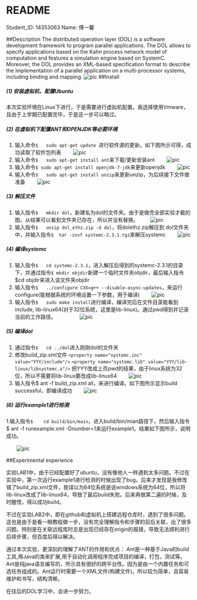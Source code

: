 # README
Student_ID: 14353063
Name: 傅一馨

##Description
The distributed operation layer (DOL) is a software development framework to program parallel applications. The DOL allows to specify applications based on the Kahn process network model of computation and features a simulation engine based on SystemC. Moreover, the DOL provides an XML-based specification format to describe the implementation of a parallel application on a multi-processor systems, including binding and mapping.
![pic](http://ww4.sinaimg.cn/large/0067oVAPgw1f8hk54y8mbj30rz0fcjub.jpg)
##Install
##### (1) 安装虚拟机，配置Ubuntu
 本次实验环境在Linux下进行，于是需要进行虚拟机配置。我选择使用Vmware，且由于上学期已配置完毕，于是这一步可以略过。
##### (2) 在虚拟机下配置ANT和OPENJDK等必要环境
1. 输入命令`$	sudo apt-get update `进行软件源的更新。如下图所示可得，成功读取了软件包列表
　　![pic](http://ww3.sinaimg.cn/large/0067oVAPgw1f8hl4wkqs6j30fy05had2.jpg)
2. 输入命令`$	sudo apt-get install ant`来下载/更新安装ant
　　![pic](http://ww2.sinaimg.cn/large/0067oVAPgw1f8hl6i2ehuj30g703j75h.jpg)
3. 输入命令`$ sudo apt-get install openjdk-7-jdk`来更新openjdk
　　![pic](http://ww2.sinaimg.cn/large/0067oVAPgw1f8hl6xciiyj30ge03j75p.jpg)
4. 输入命令`$	sudo apt-get install unzip`来更新unzip，为后续接下文件做准备
　　![pic](http://ww3.sinaimg.cn/large/0067oVAPgw1f8hla9jun3j30gf03mmyf.jpg)
##### (3) 解压文件
1. 输入指令`$	mkdir dol`，新建名为dol的文件夹。由于是做完全部实验才截的图，从结果可以看到文件夹已存在，所以并没有替换。
　　![pic](http://ww1.sinaimg.cn/large/0067oVAPgw1f8hlauszvej30hs032dh6.jpg)
2. 输入指令`$	unzip dol_ethz.zip -d dol`，将dolethz.zip解压到 dol文件夹中，并输入指令`$	tar -zxvf systemc-2.3.1.tgz`来解压systemc
　　![pic](http://ww3.sinaimg.cn/large/0067oVAPgw1f8hlchyz4qj30g104kmzo.jpg)
##### (4) 编译systemc
1. 输入指令`$	cd systemc-2.3.1`，进入解压后得到的systemc-2.3.1的目录下，并通过指令`$	mkdir objdir`新建一个临时文件夹objdir，最后输入指令$cd objdir来进入该文件夹objdir
2. 输入指令`$	../configure CXX=g++ --disable-async-updates`，来运行configure(能根据系统的环境设置一下参数，用于编译)
　　![pic](http://ww3.sinaimg.cn/large/0067oVAPgw1f8hlfbd36aj30hx073q5e.jpg)
3. 输入指令`$	sudo make install`进行编译，编译完后在文件目录能看到include, lib-linux64(对于32位系统，这里是lib-linux)。通过pwd得到并记录当前的工作路径。
　　
　　![pic](http://ww4.sinaimg.cn/large/0067oVAPgw1f8hlfur4g3j30hk03nmys.jpg)

##### (5) 编译dol
1. 通过指令`$	cd ../dol`进入刚刚dol的文件夹
2. 修改build_zip.xml文件
   `<property name="systemc.inc" value="YYY/include"/>`
	`<property name="systemc.lib" value="YYY/lib-linux/libsystemc.a"/>`
把YYY改成上页pwd的结果，由于linux系统为32位，所以不需要将lib-linux要改成lib-linux64
　　![pic](http://ww1.sinaimg.cn/large/0067oVAPgw1f8hlgn0pf6j30kf027t9o.jpg)
3. 输入指令$	ant -f build_zip.xml all，来进行编译。如下图所示显示build successful，即编译成功
　　![pic](http://ww1.sinaimg.cn/large/0067oVAPgw1f8hlh7abewj30am05s0td.jpg)
##### (6) 运行example1进行检测
1.输入指令`$	cd build/bin/main`，进入build/bin/mian路径下，然后输入指令$	ant -f runexample.xml -Dnumber=1来运行example1。结果如下图所示，说明成功。

　　![pic](http://ww1.sinaimg.cn/large/0067oVAPgw1f8hlmws94kj30dl0cpn17.jpg)

##Experimental experience

实验LAB1中，由于已经配置好了ubuntu，没有像他人一样遇到太多问题。不过在实验中，第一次运行example1进行检测的时候出现了bug。后来才发现是我修改错了build_zip.xml文件，我误以为64位系统是说windows系统为64位，所以将lib-linux改成了lib-linux64，导致了最后build失败。后来再做第二遍的时候，及时醒悟，得以成功build。

不过在实验LAB2中，即在github和虚拟机上搭建远程仓库时，遇到了很多问题。这也是由于是看一眼教程做一步，没有完全理解指令和步骤的前后关联，出了很多问题。特别是在关联远程库时总是出现已经存在origin的报错，导致无法顺利进行后续步骤，但百度后得以解决。

通过本次实验，更深刻的理解了ANT的作用和优点：
Ant是一种基于Java的build工具,用Java的类来扩展,用于自动化调用程序完成项目的编译，打包，测试等。Ant是纯java语言编写的，所示具有很好的跨平台性。因为是由一个内置任务和可选任务组成的。Ant运行时需要一个XML文件(构建文件)。所以较为简单，且容易维护和书写，结构清晰。

在往后的DOL学习中，会进一步努力。
